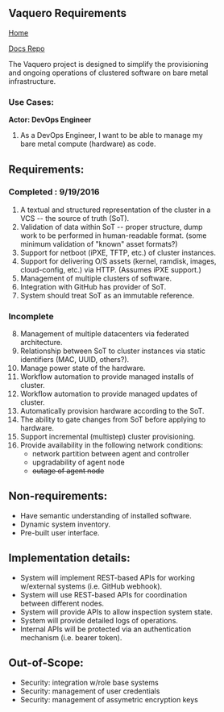 <head>
            <meta charset="UTF-8">
            <!--[if IE]><meta http-equiv="X-UA-Compatible" content="IE=edge"><![endif]-->
            <meta name="viewport" content="width=device-width, initial-scale=1.0">
            <title>Vaquero Requirements</title>
            <link rel="stylesheet" type="text/css" href="../doc.css">
            <link rel="stylesheet" href="https://fonts.googleapis.com/css?family=Open+Sans:300,300italic,400,400italic,600,600italic%7CNoto+Serif:400,400italic,700,700italic%7CDroid+Sans+Mono:400">
            <style>
                .markdown-body {
                    box-sizing: border-box;
                    min-width: 200px;
                    max-width: 980px;
                    margin: 0 auto;
                    padding: 45px;
                }
            </style>
</head><article class="markdown-body">

# Vaquero Requirements
[Home](https://ciscocloud.github.io/vaquero-docs/)

[Docs Repo](https://github.com/CiscoCloud/vaquero-docs/tree/master)

The Vaquero project is designed to simplify the provisioning and ongoing operations of clustered software on bare metal infrastructure.

### Use Cases:

**Actor: DevOps Engineer**

1. As a DevOps Engineer, I want to be able to manage my bare metal compute (hardware) as code.

## Requirements:

### Completed : 9/19/2016
1. A textual and structured representation of the cluster in a VCS -- the source of truth (SoT).
2. Validation of data within SoT -- proper structure, dump work to be performed in human-readable format. (some minimum validation of "known" asset formats?)
3. Support for netboot (iPXE, TFTP, etc.) of cluster instances.
4. Support for delivering O/S assets (kernel, ramdisk, images, cloud-config, etc.) via HTTP. (Assumes iPXE support.)
5. Management of multiple clusters of software.
6. Integration with GitHub has provider of SoT.
7. System should treat SoT as an immutable reference.


### Incomplete
8. Management of multiple datacenters via federated architecture.
9. Relationship between SoT to cluster instances via static identifiers (MAC, UUID, others?).
10. Manage power state of the hardware.
11. Workflow automation to provide managed installs of cluster.
12. Workflow automation to provide managed updates of cluster.
13. Automatically provision hardware according to the SoT.
14. The ability to gate changes from SoT before applying to hardware.
15. Support incremental (multistep) cluster provisioning.
16. Provide availability in the following network conditions:
    * network partition between agent and controller
    * upgradability of agent node
    * ~~outage of agent node~~


## Non-requirements:

* Have semantic understanding of installed software.
* Dynamic system inventory.
* Pre-built user interface.

## Implementation details:

* System will implement REST-based APIs for working w/external systems (i.e. GitHub webhook).
* System will use REST-based APIs for coordination between different nodes.
* System will provide APIs to allow inspection system state.
* System will provide detailed logs of operations.
* Internal APIs will be protected via an authentication mechanism (i.e. bearer token).

## Out-of-Scope:

* Security: integration w/role base systems
* Security: management of user credentials
* Security: management of assymetric encryption keys
